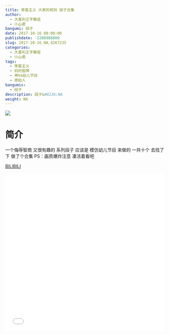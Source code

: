 ```yaml
---
title: 笨蛋主义 大家的规则 段子合集
author: 
  - 大喜利王字幕组
  - 小山君
bangumi: 段子
date: 2017-10-16 00:00:00
publishdate: -2208988800
slug: 2017-10-16_NA_4267235
categories: 
  - 大喜利王字幕组
  - 小山君
tags: 
  - 笨蛋主义
  - 妈的智障
  - 神tm幼儿节目
  - 原始人
bangumis: 
  - 段子
description: 段子&#8226;NA
weight: NA
---
```


![](https://i.imgur.com/ymagUKI.jpg)

# 简介  
 一个侮辱智商 又很有趣的 系列段子
应该是 模仿幼儿节目 来做的
一共十个 去找了下 做了个合集
PS：画质爆炸注意 凑活着看吧

  [BILIBILI](https://www.bilibili.com/video/av4267235/)


<div class="vcontainer">  <iframe class='video' src="//www.bilibili.com/html/html5player.html?cid=6899248&aid=4267235" width="100%" height="500" frameborder="0" allowfullscreen="allowfullscreen"></iframe></div>

